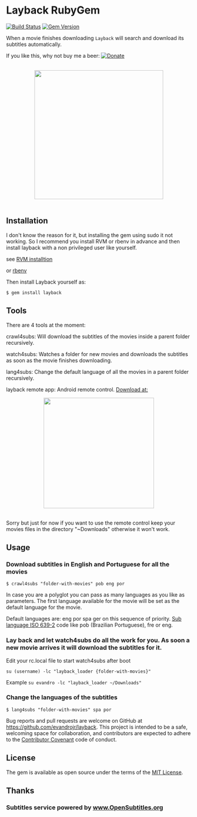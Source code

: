 # Layback RubyGem

[![Build Status](https://secure.travis-ci.org/evandrojr/layback.png)](http://travis-ci.org/evandrojr/layback)
[![Gem Version](https://badge.fury.io/rb/layback.svg)](https://badge.fury.io/rb/layback)

When a movie finishes downloading `Layback` will search and download its subtitles automatically.

<p>If you like this, why not buy me a beer: <a rel="nofollow" href="https://www.paypal.com/cgi-bin/webscr?cmd=_donations&business=evandrojr%40gmail%2ecom&lc=US&item_name=evandro%2eorg&currency_code=USD&bn=PP%2dDonationsBF%3abtn_donateCC_LG%2egif%3aNonHosted"><img src="https://www.paypalobjects.com/en_US/i/btn/btn_donate_LG.gif" alt="Donate"></a><br>
<br></p>

<center>
<img  src="https://raw.github.com/evandrojr/layback/master/media/logo.jpg" height="350" />
</center>
<BR>

## Installation

I don't know the reason for it, but installing the gem using sudo it not working. So I recommend you install RVM or rbenv in advance and then install layback with a non privileged user like yourself.

see [RVM installtion](https://rvm.io/rvm/install)

or [rbenv](https://github.com/rbenv/rbenv)

Then install Layback yourself as:

    $ gem install layback

## Tools

There are 4 tools at the moment:

crawl4subs: Will download the subtitles of the movies
inside a parent folder recursively.

watch4subs: Watches a folder for new movies and downloads the subtitles as soon
as the movie finishes downloading.

lang4subs: Change the default language of
all the movies in a parent folder recursively.

layback remote app: Android remote control.
[Download at:]( https://github.com/evandrojr/layback/blob/master/Android_installer/layback_app.apk?raw=true)

<center>
<img  src="https://raw.github.com/evandrojr/layback/master/media/remote_control_screenshot.jpg" height="300" />
</center>
<BR>

Sorry but just for now if you want to use the remote control keep your movies files in the directory "~Downloads" otherwise it won't work.

## Usage

### Download subtitles in English and Portuguese for all the movies  

    $ crawl4subs "folder-with-movies" pob eng por

In case you are a polyglot you can pass as many languages as you like as parameters. The first language available for the movie will be set as the default language for the movie.

Default languages are: eng por spa ger on this sequence of priority. [Sub language ISO 639-2](https://github.com/byroot/ruby-osdb/blob/master/lib/osdb/language.rb) code like pob (Brazilian Portuguese), fre or eng.

### Lay back and let watch4subs do all the work for you. As soon a new movie arrives it will download the subtitles for it.  

Edit your rc.local file to start watch4subs after boot

    su (username) -lc "layback_loader {folder-with-movies}"  

Example
`su evandro -lc "layback_loader ~/Downloads"`


### Change the languages of the subtitles

    $ lang4subs "folder-with-movies" spa por

Bug reports and pull requests are welcome on GitHub at https://github.com/evandrojr/layback. This project is intended to be a safe, welcoming space for collaboration, and contributors are expected to adhere to the [Contributor Covenant](contributor-covenant.org) code of conduct.

## License

The gem is available as open source under the terms of the [MIT License](http://opensource.org/licenses/MIT).

## Thanks

### Subtitles service powered by www.OpenSubtitles.org
